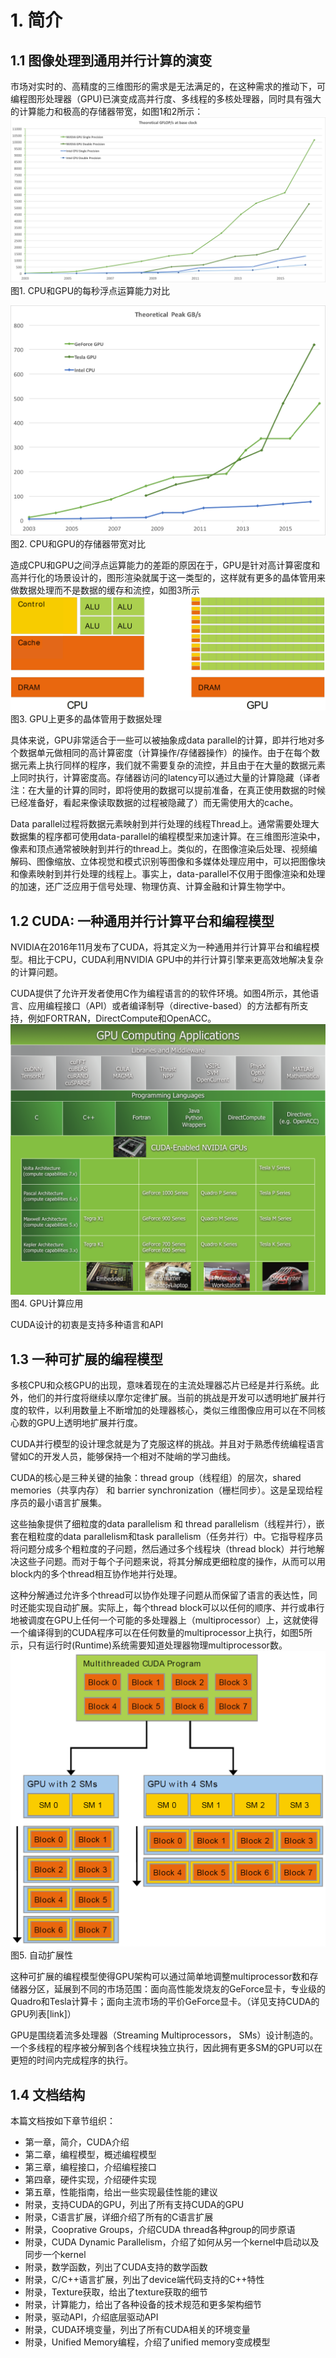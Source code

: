 # 1. 简介
## 1.1 图像处理到通用并行计算的演变
市场对实时的、高精度的三维图形的需求是无法满足的，在这种需求的推动下，可编程图形处理器（GPU)已演变成高并行度、多线程的多核处理器，同时具有强大的计算能力和极高的存储器带宽，如图1和2所示：
![figure_1](../resources/1.png)
图1. CPU和GPU的每秒浮点运算能力对比

![figure_2](../resources/2.png)
图2. CPU和GPU的存储器带宽对比

造成CPU和GPU之间浮点运算能力的差距的原因在于，GPU是针对高计算密度和高并行化的场景设计的，图形渲染就属于这一类型的，这样就有更多的晶体管用来做数据处理而不是数据的缓存和流控，如图3所示
![figure_3](../resources/3.png)
图3. GPU上更多的晶体管用于数据处理

具体来说，GPU非常适合于一些可以被抽象成data parallel的计算，即并行地对多个数据单元做相同的高计算密度（计算操作/存储器操作）的操作。由于在每个数据元素上执行同样的程序，我们就不需要复杂的流控，并且由于在大量的数据元素上同时执行，计算密度高。存储器访问的latency可以通过大量的计算隐藏（译者注：在大量的计算的同时，即将使用的数据可以提前准备，在真正使用数据的时候已经准备好，看起来像读取数据的过程被隐藏了）而无需使用大的cache。

Data parallel过程将数据元素映射到并行处理的线程Thread上。通常需要处理大数据集的程序都可使用data-parallel的编程模型来加速计算。在三维图形渲染中，像素和顶点通常被映射到并行的thread上。类似的，在图像渲染后处理、视频编解码、图像缩放、立体视觉和模式识别等图像和多媒体处理应用中，可以把图像块和像素映射到并行处理的线程上。事实上，data-parallel不仅用于图像渲染和处理的加速，还广泛应用于信号处理、物理仿真、计算金融和计算生物学中。

## 1.2 CUDA: 一种通用并行计算平台和编程模型
NVIDIA在2016年11月发布了CUDA，将其定义为一种通用并行计算平台和编程模型。相比于CPU，CUDA利用NVIDIA GPU中的并行计算引擎来更高效地解决复杂的计算问题。

CUDA提供了允许开发者使用C作为编程语言的的软件环境。如图4所示，其他语言、应用编程接口（API）或者编译制导（directive-based）的方法都有所支持，例如FORTRAN，DirectCompute和OpenACC。
![figure_4](../resources/4.png)
图4. GPU计算应用

CUDA设计的初衷是支持多种语言和API

## 1.3 一种可扩展的编程模型
多核CPU和众核GPU的出现，意味着现在的主流处理器芯片已经是并行系统。此外，他们的并行度将继续以摩尔定律扩展。当前的挑战是开发可以透明地扩展并行度的软件，以利用数量上不断增加的处理器核心，类似三维图像应用可以在不同核心数的GPU上透明地扩展并行度。

CUDA并行模型的设计理念就是为了克服这样的挑战。并且对于熟悉传统编程语言譬如C的开发人员，能够保持一个相对不陡峭的学习曲线。

CUDA的核心是三种关键的抽象：thread group（线程组）的层次，shared memories（共享内存） 和 barrier synchronization（栅栏同步）。这是呈现给程序员的最小语言扩展集。

这些抽象提供了细粒度的data parallelism 和 thread parallelism（线程并行），嵌套在粗粒度的data parallelism和task parallelism（任务并行）中。它指导程序员将问题分成多个粗粒度的子问题，然后通过多个线程块（thread block）并行地解决这些子问题。而对于每个子问题来说，将其分解成更细粒度的操作，从而可以用block内的多个thread相互协作地并行处理。

这种分解通过允许多个thread可以协作处理子问题从而保留了语言的表达性，同时还能实现自动扩展。实际上，每个thread block可以以任何的顺序、并行或串行地被调度在GPU上任何一个可能的多处理器上（multiprocessor）上，这就使得一个编译得到的CUDA程序可以在任何数量的multiprocessor上执行，如图5所示，只有运行时(Runtime)系统需要知道处理器物理multiprocessor数。
![figure_5](../resources/5.png)
图5. 自动扩展性

这种可扩展的编程模型使得GPU架构可以通过简单地调整multiprocessor数和存储器分区，延展到不同的市场范围：面向高性能发烧友的GeForce显卡，专业级的Quadro和Tesla计算卡；面向主流市场的平价GeForce显卡。（详见支持CUDA的GPU列表[link]）

GPU是围绕着流多处理器（Streaming Multiprocessors， SMs）设计制造的。一个多线程的程序被分解到各个线程块独立执行，因此拥有更多SM的GPU可以在更短的时间内完成程序的执行。

## 1.4 文档结构
本篇文档按如下章节组织：
- 第一章，简介，CUDA介绍
- 第二章，编程模型，概述编程模型
- 第三章，编程接口，介绍编程接口
- 第四章，硬件实现，介绍硬件实现
- 第五章，性能指南，给出一些实现最佳性能的建议
- 附录，支持CUDA的GPU，列出了所有支持CUDA的GPU
- 附录，C语言扩展，详细介绍了所有的C语言扩展
- 附录，Cooprative Groups，介绍CUDA thread各种group的同步原语
- 附录，CUDA Dynamic Parallelism，介绍了如何从另一个kernel中启动以及同步一个kernel
- 附录，数学函数，列出了CUDA支持的数学函数
- 附录，C/C++语言扩展，列出了device端代码支持的C++特性
- 附录，Texture获取，给出了texture获取的细节
- 附录，计算能力，给出了各种设备的技术规范和更多架构细节
- 附录，驱动API，介绍底层驱动API
- 附录，CUDA环境变量，列出了所有CUDA相关的环境变量
- 附录，Unified Memory编程，介绍了unified memory变成模型